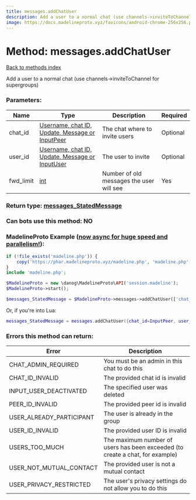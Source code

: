 ```yaml
---
title: messages.addChatUser
description: Add a user to a normal chat (use channels->inviteToChannel for supergroups)
image: https://docs.madelineproto.xyz/favicons/android-chrome-256x256.png
---
```

# Method: messages.addChatUser  
[Back to methods index](index.md)


Add a user to a normal chat (use channels->inviteToChannel for supergroups)

### Parameters:

| Name     |    Type       | Description | Required |
|----------|---------------|-------------|----------|
|chat\_id|[Username, chat ID, Update, Message or InputPeer](../types/InputPeer.md) | The chat where to invite users | Optional|
|user\_id|[Username, chat ID, Update, Message or InputUser](../types/InputUser.md) | The user to invite | Optional|
|fwd\_limit|[int](../types/int.md) | Number of old messages the user will see | Yes|


### Return type: [messages\_StatedMessage](../types/messages_StatedMessage.md)

### Can bots use this method: **NO**


### MadelineProto Example ([now async for huge speed and parallelism!](https://docs.madelineproto.xyz/docs/ASYNC.html)):


```php
if (!file_exists('madeline.php')) {
    copy('https://phar.madelineproto.xyz/madeline.php', 'madeline.php');
}
include 'madeline.php';

$MadelineProto = new \danog\MadelineProto\API('session.madeline');
$MadelineProto->start();

$messages_StatedMessage = $MadelineProto->messages->addChatUser(['chat_id' => InputPeer, 'user_id' => InputUser, 'fwd_limit' => int, ]);
```

Or, if you're into Lua:

```lua
messages_StatedMessage = messages.addChatUser({chat_id=InputPeer, user_id=InputUser, fwd_limit=int, })
```

### Errors this method can return:

| Error    | Description   |
|----------|---------------|
|CHAT_ADMIN_REQUIRED|You must be an admin in this chat to do this|
|CHAT_ID_INVALID|The provided chat id is invalid|
|INPUT_USER_DEACTIVATED|The specified user was deleted|
|PEER_ID_INVALID|The provided peer id is invalid|
|USER_ALREADY_PARTICIPANT|The user is already in the group|
|USER_ID_INVALID|The provided user ID is invalid|
|USERS_TOO_MUCH|The maximum number of users has been exceeded (to create a chat, for example)|
|USER_NOT_MUTUAL_CONTACT|The provided user is not a mutual contact|
|USER_PRIVACY_RESTRICTED|The user's privacy settings do not allow you to do this|


